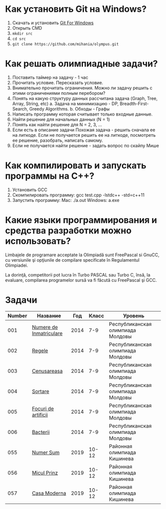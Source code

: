 ﻿# Как установить Git на Windows?
1. Скачать и установить [Git For Windows](https://git-scm.com/download/win)
2. Открыть СMD
2. `mkdir src`
3. `cd src`
4. `git clone https://github.com/mihania/olympus.git`

# Как решать олимпиадные задачи?
1. Поставить таймер на задачу - 1 час
2. Прочитать условие. Пересказать условие.
3. Внимательно прочитать ограничения. Можно ли задачу решить с этими ограничениями полным перебором? 
4. Понять на какую структуру данных рассчитана задача (Graph, Tree, Array, String, etc)
     a. Задача на минимизацию - DP, Breadth-First-Search, Greedy Algorithms.
     b. Обходы - Графы
6. Написать программу которая считывает только входные данные.
7. Найти решение для начальных данных (N = 1)
8. Понять как найти решение для N = 2, 3, ...
9. Если есть в описание задачи Похожая задача - решить сначала ее на литкоде. Если не получается решить ее на литкоде, посмотреть ее решение, разобрать, написать самому.
10. Если не получается найти решение - задать вопрос по скайпу Мише

# Как компилировать и запускать программы на С++?
1. Установить GCC
2. Скомпилировать программу: gcc test.cpp -lstdc++ -std=c++11
3. Запустить программу: 
       Mac: ./a.out
       Windows: a.exe



# Какие языки программирования и средства разработки можно использовать?
Limbajele de programare acceptate la Olimpiadă sunt FreePascal si
GnuCC, cu versiunile şi opţiunile de compilare specificate în
Regulamentul Olimpiadei.


La dorinţă, competitorii pot lucra în Turbo PASCAL sau Turbo C,
însă, la evaluare, compilarea programelor sursă va fi făcută cu FreePascal
şi GCC.


# Задачи


 Number | Название | Год | Класс | Уровень |  
--- | --- | --- | --- |--- |
001 | [Numere de Inmatriculare](problems/001_numere_de_inmatriculare) | 2014 | 7-9 | Республиканская олимпиада Молдовы |
002 | [Regele](problems/002_regele) | 2014 | 7-9 | Республиканская олимпиада Молдовы |
003 | [Cenusareasa](problems/003_cenusareasa) | 2014 | 7-9 | Республиканская олимпиада Молдовы |
004 | [Sortare](problems/004_sortare) | 2014 | 7-9 | Республиканская олимпиада Молдовы |
005 | [Focuri de artificii](problems/005_focuri_de_artificii) | 2014 | 7-9 | Республиканская олимпиада Молдовы |
006 | [Bacterii](problems/006_bacterii) | 2014 | 7-9 | Республиканская олимпиада Молдовы |
055 | [Numer Sum](problems/055_numer_sum) | 2019 | 10-12 | Районная олимпиада Кишинева |
056 | [Micul Prinz](problems/056_micul_prinz) | 2019 | 10-12 | Районная олимпиада Кишинева |
057 | [Casa Moderna](problems/057_casa_moderna) | 2019 | 10-12 | Районная олимпиада Кишинева |

